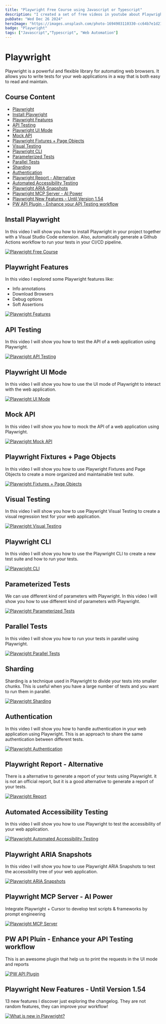 ```yaml
---
title: "Playwright Free Course using Javascript or Typescript"
description: "I created a set of free videos in youtube about Playwright. I will be sharing my experience with Playwright and how to use it in real projects related with automation."
pubDate: "Wed Dec 26 2024"
heroImage: "https://images.unsplash.com/photo-1694903110330-cc64b7e1d21d?q=80&w=2532&auto=format&fit=crop&ixlib=rb-4.0.3&ixid=M3wxMjA3fDB8MHxwaG90by1wYWdlfHx8fGVufDB8fHx8fA%3D%3D"
badge: "Playwright"
tags: ["Javascript","Typescript", "Web Automation"]
---
```


# Playwright
Playwright is a powerful and flexible library for automating web browsers. It allows you to write tests for your web applications in a way that is both easy to read and maintain.

## Course Content
- [Playwright](#playwright)
- [Install Playwright](#install-playwright)
- [Playwright Features](#playwright-features)
- [API Testing](#api-testing)
- [Playwright UI Mode](#playwright-ui-mode)
- [Mock API](#mock-api)
- [Playwright Fixtures + Page Objects](#playwright-fixtures--page-objects)
- [Visual Testing](#visual-testing)
- [Playwright CLI](#playwright-cli)
- [Parameterized Tests](#parameterized-tests)
- [Parallel Tests](#parallel-tests)
- [Sharding](#sharding)
- [Authentication](#authentication)
- [Playwright Report - Alternative](#playwright-report---alternative)
- [Automated Accessibility Testing](#automated-accessibility-testing)
- [Playwright ARIA Snapshots](#playwright-aria-snapshots)
- [Playwright MCP Server - AI Power](#playwright-mcp-server---ai-power)
- [Playwright New Features - Until Version 1.54](#playwright-new-features---until-version-154)
- [PW API Plugin - Enhance your API Testing workflow](#pw-api-pluin---enhance-your-api-testing-workflow)



## Install Playwright
In this video I will show you how to install Playwright in your project together with a Visual Studio Code extension. Also, automatically generate a Github Actions workflow to run your tests in your CI/CD pipeline.

[![Playwright Free Course](https://i.ytimg.com/vi/6fapvF1uYo0/hqdefault.jpg?sqp=-oaymwEnCNACELwBSFryq4qpAxkIARUAAIhCGAHYAQHiAQoIGBACGAY4AUAB&rs=AOn4CLD2EKFi3cm73wdKI_iTiamn-I555w)](https://www.youtube.com/watch?v=6fapvF1uYo0&list=PLYDwWPRvXB89caN5PHWDLrXJuyugu5Mg_)


## Playwright Features
In this video I explored some Playwright features like:
- Info annotations
- Download Browsers
- Debug options
- Soft Assertions

[![Playwright Features](https://i.ytimg.com/vi/fS-_87kmgCo/hq720.jpg?sqp=-oaymwEnCNAFEJQDSFryq4qpAxkIARUAAIhCGAHYAQHiAQoIGBACGAY4AUAB&rs=AOn4CLCbe1_KIQ-OvhDVTWTkpdJOe_jwvg)](https://www.youtube.com/watch?v=fS-_87kmgCo&list=PLYDwWPRvXB89caN5PHWDLrXJuyugu5Mg_&index=2)

## API Testing
In this video I will show you how to test the API of a web application using Playwright. 

[![Playwright API Testing](https://i.ytimg.com/vi/dFLEHJq9iCE/hqdefault.jpg?sqp=-oaymwEnCPYBEIoBSFryq4qpAxkIARUAAIhCGAHYAQHiAQoIGBACGAY4AUAB&rs=AOn4CLC3-_87kmgCo/hqdefault.jpg?sqp=-oaymwEnCPYBEIoBSFryq4qpAxkIARUAAIhCGAHYAQHiAQoIGBACGAY4AUAB&rs=AOn4CLACBOI7LWLiineI1YXSHU0dlTARGg)](https://www.youtube.com/watch?v=dFLEHJq9iCE&list=PLYDwWPRvXB89caN5PHWDLrXJuyugu5Mg_&index=3)

## Playwright UI Mode
In this video I will show you how to use the UI mode of Playwright to interact with the web application.

[![Playwright UI Mode](https://i.ytimg.com/vi/3Eu3fwhFuKg/hqdefault.jpg?sqp=-oaymwEnCPYBEIoBSFryq4qpAxkIARUAAIhCGAHYAQHiAQoIGBACGAY4AUAB&rs=AOn4CLC3-_87kmgCo/hqdefault.jpg?sqp=-oaymwEnCPYBEIoBSFryq4qpAxkIARUAAIhCGAHYAQHiAQoIGBACGAY4AUAB&rs=AOn4CLACBOI7LWLiineI1YXSHU0dlTARGg)](https://www.youtube.com/watch?v=3Eu3fwhFuKg&list=PLYDwWPRvXB89caN5PHWDLrXJuyugu5Mg_&index=4)

## Mock API
In this video I will show you how to mock the API of a web application using Playwright.

[![Playwright Mock API](https://i.ytimg.com/vi/kn3Qe-ZhLBs/hqdefault.jpg?sqp=-oaymwEnCPYBEIoBSFryq4qpAxkIARUAAIhCGAHYAQHiAQoIGBACGAY4AUAB&rs=AOn4CLC3-_87kmgCo/hqdefault.jpg?sqp=-oaymwEnCPYBEIoBSFryq4qpAxkIARUAAIhCGAHYAQHiAQoIGBACGAY4AUAB&rs=AOn4CLACBOI7LWLiineI1YXSHU0dlTARGg)](https://www.youtube.com/watch?v=kn3Qe-ZhLBs&list=PLYDwWPRvXB89caN5PHWDLrXJuyugu5Mg_&index=5)

## Playwright Fixtures + Page Objects
In this video I will show you how to use Playwright Fixtures and Page Objects to create a more organized and maintainable test suite.

[![Playwright Fixtures + Page Objects](https://i.ytimg.com/vi/N_rCdPoltWo/hqdefault.jpg?sqp=-oaymwEnCPYBEIoBSFryq4qpAxkIARUAAIhCGAHYAQHiAQoIGBACGAY4AUAB&rs=AOn4CLC3-_87kmgCo/hqdefault.jpg?sqp=-oaymwEnCPYBEIoBSFryq4qpAxkIARUAAIhCGAHYAQHiAQoIGBACGAY4AUAB&rs=AOn4CLACBOI7LWLiineI1YXSHU0dlTARGg)](https://www.youtube.com/watch?v=N_rCdPoltWo&list=PLYDwWPRvXB89caN5PHWDLrXJuyugu5Mg_&index=6 )   

## Visual Testing
In this video I will show you how to use Playwright Visual Testing to create a visual regression test for your web application.

[![Playwright Visual Testing](https://i.ytimg.com/vi/tVTHx8p0ssc/hqdefault.jpg?sqp=-oaymwEnCPYBEIoBSFryq4qpAxkIARUAAIhCGAHYAQHiAQoIGBACGAY4AUAB&rs=AOn4CLC3-_87kmgCo/hqdefault.jpg?sqp=-oaymwEnCPYBEIoBSFryq4qpAxkIARUAAIhCGAHYAQHiAQoIGBACGAY4AUAB&rs=AOn4CLACBOI7LWLiineI1YXSHU0dlTARGg)](https://www.youtube.com/watch?v=tVTHx8p0ssc&list=PLYDwWPRvXB89caN5PHWDLrXJuyugu5Mg_&index=7 )   

## Playwright CLI 
In this video I will show you how to use the Playwright CLI to create a new test suite and how to run your tests.

[![Playwright CLI](https://i.ytimg.com/vi/sq7VrA4caKo/hqdefault.jpg?sqp=-oaymwEnCPYBEIoBSFryq4qpAxkIARUAAIhCGAHYAQHiAQoIGBACGAY4AUAB&rs=AOn4CLC3-_87kmgCo/hqdefault.jpg?sqp=-oaymwEnCPYBEIoBSFryq4qpAxkIARUAAIhCGAHYAQHiAQoIGBACGAY4AUAB&rs=AOn4CLACBOI7LWLiineI1YXSHU0dlTARGg)](https://www.youtube.com/watch?v=sq7VrA4caKo&list=PLYDwWPRvXB89caN5PHWDLrXJuyugu5Mg_&index=8)

## Parameterized Tests

We can use different kind of parameters with Playwright. In this video I will show you how to use different kind of parameters with Playwright.

[![Playwright Parameterized Tests](https://i.ytimg.com/vi/B1iFnHDrIsY/hq720.jpg?sqp=-oaymwEnCNAFEJQDSFryq4qpAxkIARUAAIhCGAHYAQHiAQoIGBACGAY4AUAB&rs=AOn4CLBE5VzhTHEpBozxFtLgGulrQC7hQA)](https://www.youtube.com/watch?v=B1iFnHDrIsY&list=PLYDwWPRvXB89caN5PHWDLrXJuyugu5Mg_&index=9)

## Parallel Tests

In this video I will show you how to run your tests in parallel using Playwright.

[![Playwright Parallel Tests](https://i.ytimg.com/vi/LWQmpIGTVQA/hq720.jpg?sqp=-oaymwEnCNAFEJQDSFryq4qpAxkIARUAAIhCGAHYAQHiAQoIGBACGAY4AUAB&rs=AOn4CLA6IASJQ2pe36HUYeYpC2abXQWiMw)](https://www.youtube.com/watch?v=LWQmpIGTVQA&list=PLYDwWPRvXB89caN5PHWDLrXJuyugu5Mg_&index=10)

## Sharding

Sharding is a technique used in Playwright to divide your tests into smaller chunks. This is useful when you have a large number of tests and you want to run them in parallel.

[![Playwright Sharding](https://i.ytimg.com/vi/N7cOfBjauXw/hq720.jpg?sqp=-oaymwEnCNAFEJQDSFryq4qpAxkIARUAAIhCGAHYAQHiAQoIGBACGAY4AUAB&rs=AOn4CLA6IASJQ2pe36HUYeYpC2abXQWiMw)](https://www.youtube.com/watch?v=N7cOfBjauXw&list=PLYDwWPRvXB89caN5PHWDLrXJuyugu5Mg_&index=11)

## Authentication

In this video I will show you how to handle authentication in your web application using Playwright. This is an approach to share the same authentication between different tests.

[![Playwright Authentication](https://i.ytimg.com/vi/XQQh3XZB8a8/hq720.jpg?sqp=-oaymwEnCNAFEJQDSFryq4qpAxkIARUAAIhCGAHYAQHiAQoIGBACGAY4AUAB&rs=AOn4CLA6IASJQ2pe36HUYeYpC2abXQWiMw)](https://www.youtube.com/watch?v=XQQh3XZB8a8&list=PLYDwWPRvXB89caN5PHWDLrXJuyugu5Mg_&index=12)

## Playwright Report - Alternative

There is a alternative to generate a report of your tests using Playwright. it is not an official report, but it is a good alternative to generate a report of your tests.

[![Playwright Report](https://i.ytimg.com/vi/_Z7DXCm4tAs/hq720.jpg?sqp=-oaymwEnCNAFEJQDSFryq4qpAxkIARUAAIhCGAHYAQHiAQoIGBACGAY4AUAB&rs=AOn4CLCepV7vvfXkOuO6ePNexalXJQks8Q)](https://www.youtube.com/watch?v=_Z7DXCm4tAs&list=PLYDwWPRvXB89caN5PHWDLrXJuyugu5Mg_&index=13)

## Automated Accessibility Testing

In this video I will show you how to use Playwright to test the accessibility of your web application.

[![Playwright Automated Accessibility Testing](https://i.ytimg.com/vi/HGWVtE66mtY/hq720.jpg?sqp=-oaymwEnCNAFEJQDSFryq4qpAxkIARUAAIhCGAHYAQHiAQoIGBACGAY4AUAB&rs=AOn4CLA6IASJQ2pe36HUYeYpC2abXQWiMw)](https://www.youtube.com/watch?v=HGWVtE66mtY&list=PLYDwWPRvXB89caN5PHWDLrXJuyugu5Mg_&index=14)

## Playwright ARIA Snapshots

In this video I will show you how to use Playwright ARIA Snapshots to test the accessibility tree of your web application.

[![Playwright ARIA Snapshots](https://i.ytimg.com/vi/O5X4XusM35s/hq720.jpg?sqp=-…BACGAY4AUAB&rs=AOn4CLD-vpMRs1hiphtyEi4_8ZUL4yLfvg)](https://www.youtube.com/watch?v=O5X4XusM35s&list=PLYDwWPRvXB89caN5PHWDLrXJuyugu5Mg_&index=16)

## Playwright MCP Server - AI Power
Integrate Playwright + Cursor to develop test scripts & frameworks by prompt engineering

[![Playwright MCP Server](https://i.ytimg.com/vi/cNh3_r6UjKk/hqdefault.jpg?sqp=-oaymwEnCPYBEIoBSFryq4qpAxkIARUAAIhCGAHYAQHiAQoIGBACGAY4AUAB&rs=AOn4CLB2Eus_RZviNnP0LkI_VmSppzqxRw)](https://youtu.be/a_O3uBHO_WM?si=8dquWWBDT05ot44z)


## PW API Pluin - Enhance your API Testing workflow
This is an awesome plugin that help us to print the requests in the UI mode and reports 

[![PW API Plugin](https://i.ytimg.com/vi/fdbs-UQQfRY/hqdefault.jpg?sqp=-oaymwEnCPYBEIoBSFryq4qpAxkIARUAAIhCGAHYAQHiAQoIGBACGAY4AUAB&rs=AOn4CLA9XNIN-wxluI9bv3LHbiFCSQ-UxQ)](https://youtu.be/fdbs-UQQfRY?si=RvZLZ861h4cauCMK)


## Playwright New Features - Until Version 1.54

13 new features I discover just exploring the changelog. They are not random features, they can improve your workflow!

[![What is new in Playwright?](https://i.ytimg.com/vi/ekmA3mTQwok/hqdefault.jpg?sqp=-oaymwEnCPYBEIoBSFryq4qpAxkIARUAAIhCGAHYAQHiAQoIGBACGAY4AUAB&rs=AOn4CLAcf5oPqQ90rpmgh5jluLW5uFBBPg)](https://youtu.be/ekmA3mTQwok?si=t7pNui4LBGXfwIYS)